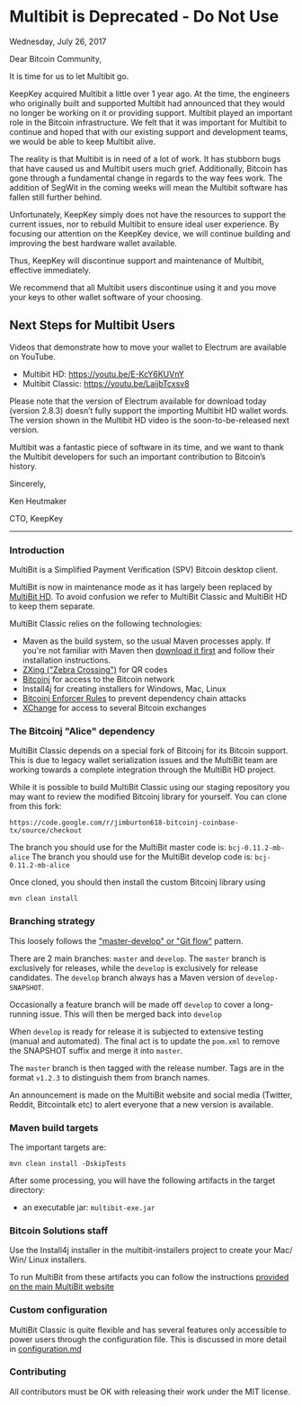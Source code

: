 # Multibit is Deprecated - Do Not Use

Wednesday, July 26, 2017

Dear Bitcoin Community,

It is time for us to let Multibit go. 

KeepKey acquired Multibit a little over 1 year ago. At the time, the engineers who originally built and supported Multibit had announced that they would no longer be working on it or providing support. Multibit played an important role in the Bitcoin infrastructure. We felt that it was important for Multibit to continue and hoped that with our existing support and development teams, we would be able to keep Multibit alive.

The reality is that Multibit is in need of a lot of work. It has stubborn bugs that have caused us and Multibit users much grief. Additionally, Bitcoin has gone through a fundamental change in regards to the way fees work. The addition of SegWit in the coming weeks will mean the Multibit software has fallen still further behind.

Unfortunately, KeepKey simply does not have the resources to support the current issues, nor to rebuild Multibit to ensure ideal user experience. By focusing our attention on the KeepKey device, we will continue building and improving the best hardware wallet available.

Thus, KeepKey will discontinue support and maintenance of Multibit, effective immediately.

We recommend that all Multibit users discontinue using it and you move your keys to other wallet software of your choosing. 

## Next Steps for Multibit Users 
Videos that demonstrate how to move your wallet to Electrum are available on YouTube.

- Multibit HD: https://youtu.be/E-KcY6KUVnY
- Multibit Classic: https://youtu.be/LaijbTcxsv8

Please note that the version of Electrum available for download today (version 2.8.3) doesn’t fully support the importing Multibit HD wallet words. The version shown in the Multibit HD video is the soon-to-be-released next version.

Multibit was a fantastic piece of software in its time, and we want to thank the Multibit developers for such an important contribution to Bitcoin’s history.

Sincerely,

Ken Heutmaker

CTO, KeepKey 

------

### Introduction

MultiBit is a Simplified Payment Verification (SPV) Bitcoin desktop client.

MultiBit is now in maintenance mode as it has largely been replaced by [MultiBit HD](https://multibit.org). To avoid confusion
we refer to MultiBit Classic and MultiBit HD to keep them separate.

MultiBit Classic relies on the following technologies:

* Maven as the build system, so the usual Maven processes apply. If you're not familiar
with Maven then [download it first](http://maven.apache.org) and follow their installation instructions.
* [ZXing ("Zebra Crossing")](https://code.google.com/p/zxing/) for QR codes
* [Bitcoinj](https://code.google.com/p/bitcoinj/) for access to the Bitcoin network
* Install4j for creating installers for Windows, Mac, Linux
* [Bitcoinj Enforcer Rules](https://github.com/gary-rowe/BitcoinjEnforcerRules) to prevent dependency chain attacks
* [XChange](https://github.com/timmolter/XChange) for access to several Bitcoin exchanges

### The Bitcoinj "Alice" dependency

MultiBit Classic depends on a special fork of Bitcoinj for its Bitcoin support. This is due to legacy wallet serialization issues
and the MultiBit team are working towards a complete integration through the MultiBit HD project.

While it is possible to build MultiBit Classic using our staging repository you may want to review the modified Bitcoinj library
for yourself. You can clone from this fork:
```
https://code.google.com/r/jimburton618-bitcoinj-coinbase-tx/source/checkout
```

The branch you should use for the MultiBit master code is: `bcj-0.11.2-mb-alice`
The branch you should use for the MultiBit develop code is: `bcj-0.11.2-mb-alice`

Once cloned, you should then install the custom Bitcoinj library using

```
mvn clean install
```

### Branching strategy

This loosely follows the ["master-develop" or "Git flow"](http://nvie.com/posts/a-successful-git-branching-model/) pattern.

There are 2 main branches: `master` and `develop`. The `master` branch is exclusively for releases, while the `develop`
is exclusively for release candidates. The `develop` branch always has a Maven version of `develop-SNAPSHOT`.

Occasionally a feature branch will be made off `develop` to cover a long-running issue. This will then be merged back into `develop`

When `develop` is ready for release it is subjected to extensive testing (manual and automated). The final act is to update the `pom.xml`
to remove the SNAPSHOT suffix and merge it into `master`.

The `master` branch is then tagged with the release number. Tags are in the format `v1.2.3` to distinguish them from branch names.

An announcement is made on the MultiBit website and social media (Twitter, Reddit, Bitcointalk etc) to alert everyone that a new version is available.

### Maven build targets

The important targets are:

```
mvn clean install -DskipTests
```

After some processing, you will have the following artifacts in the target directory:

* an executable jar: `multibit-exe.jar`

### Bitcoin Solutions staff

Use the Install4j installer in the multibit-installers project to create your Mac/ Win/ Linux installers.

To run MultiBit from these artifacts you can follow the instructions [provided on the main MultiBit website](https://multibit.org/help.html)

### Custom configuration

MultiBit Classic is quite flexible and has several features only accessible to power users through the configuration file. This
is discussed in more detail in [configuration.md](configuration.md)

### Contributing

All contributors must be OK with releasing their work under the MIT license.
